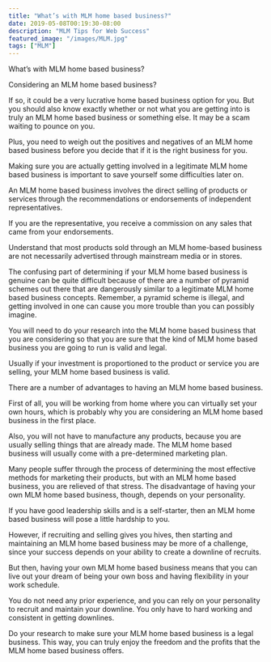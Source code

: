 ```yaml
---
title: "What’s with MLM home based business?"
date: 2019-05-08T00:19:30-08:00
description: "MLM Tips for Web Success"
featured_image: "/images/MLM.jpg"
tags: ["MLM"]
---
```


What’s with MLM home based business?


Considering an MLM home based business? 
 
If so, it could be a very lucrative home based business option for you. But you should also know exactly whether or not what you are getting into is truly an MLM home based business or something else.  It may be a scam waiting to pounce on you. 

Plus, you need to weigh out the positives and negatives of an MLM home based business before you decide that if it is the right business for you.

Making sure you are actually getting involved in a legitimate MLM home based business is important to save yourself some difficulties later on. 

An MLM home based business involves the direct selling of products or services through the recommendations or endorsements of independent representatives. 

If you are the representative, you receive a commission on any sales that came from your endorsements.  

Understand that most products sold through an MLM home-based business are not necessarily advertised through mainstream media or in stores.  

The confusing part of determining if your MLM home based business is genuine can be quite difficult because of there are a number of pyramid schemes out there that are dangerously similar to a legitimate MLM home based business concepts. 
Remember, a pyramid scheme is illegal, and getting involved in one can cause you more trouble than you can possibly imagine. 
 
You will need to do your research into the MLM home based business that you are considering so that you are sure that the kind of MLM home based business you are going to run is valid and legal.  

Usually if your investment is proportioned to the product or service you are selling, your MLM home based business is valid.

There are a number of advantages to having an MLM home based business.  

First of all, you will be working from home where you can virtually set your own hours, which is probably why you are considering an MLM home based business in the first place.  

Also, you will not have to manufacture any products, because you are usually selling things that are already made. The MLM home based business will usually come with a pre-determined marketing plan. 

Many people suffer through the process of determining the most effective methods for marketing their products, but with an MLM home based business, you are relieved of that stress.
The disadvantage of having your own MLM home based business, though, depends on your personality. 

If you have good leadership skills and is a self-starter, then an MLM home based business will pose a little hardship to you.  

However, if recruiting and selling gives you hives, then starting and maintaining an MLM home based business may be more of a challenge, since your success depends on your ability to create a downline of recruits.  

But then, having your own MLM home based business means that you can live out your dream of being your own boss and having flexibility in your work schedule. 

You do not need any prior experience, and you can rely on your personality to recruit and maintain your downline.  You only have to hard working and consistent in getting downlines.

Do your research to make sure your MLM home based business is a legal business. This way, you can truly enjoy the freedom and the profits that the MLM home based business offers.

